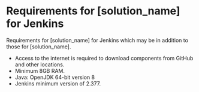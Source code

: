 # Requirements for [solution_name] for Jenkins

Requirements for [solution_name] for Jenkins which may be in addition to those for [solution_name].

* Access to the internet is required to download components from GitHub and other locations.
* Minimum 8GB RAM.
* Java: OpenJDK 64-bit version 8
* Jenkins minimum version of 2.377.
